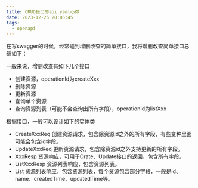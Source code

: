 ```yaml
---
title: CRUD接口的api yaml心得
date: 2023-12-25 20:05:45
tags:
  - openapi
---
```


在写swagger的时候，经常碰到增删改查的简单接口，我将增删改查简单接口总结如下：

一般来说，增删改查有如下几个接口

- 创建资源，operationId为createXxx
- 删除资源
- 更新资源
- 查询单个资源
- 查询资源列表（可能不会查询出所有字段），operationId为listXxx

根据接口，一般可以设计如下的实体类

- CreateXxxReq 创建资源请求，包含除资源id之外的所有字段，有些变种里面可能会包含id字段。
- UpdateXxxReq 更新资源请求，包含除资源id之外支持更新的所有字段。
- XxxResp 资源响应，可用于Crate、Update接口的返回，包含所有字段。
- ListXxxResp 资源列表响应，包含资源列表。
- List<BriefXxxResp> 资源列表响应，包含资源列表，每个资源包含部分字段，一般是id、name、createdTime、updatedTime等。
